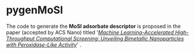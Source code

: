 # pygenMoSl
The code to generate the **MoSl adsorbate descriptor** is proposed in the paper (accepted by ACS Nano) titled '*[Machine Learning-Accelerated High-Throughput Computational Screening: Unveiling Bimetallic Nanoparticles with Peroxidase-Like Activity](https://doi.org/10.1021/acsnano.4c01473)*' .
